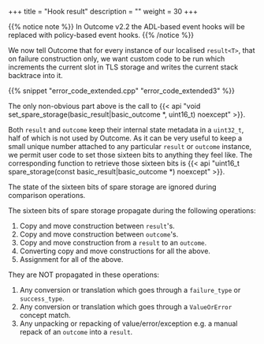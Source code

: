 +++
title = "Hook result"
description = ""
weight = 30
+++

{{% notice note %}}
In Outcome v2.2 the ADL-based event hooks will be replaced with policy-based event hooks.
{{% /notice %}}

We now tell Outcome that for every instance of our localised `result<T>`, that
on failure construction only, we want custom code to be run which increments the current
slot in TLS storage and writes the current stack backtrace into it.

{{% snippet "error_code_extended.cpp" "error_code_extended3" %}}

The only non-obvious part above is the call to {{< api "void set_spare_storage(basic_result|basic_outcome *, uint16_t) noexcept" >}}.

Both `result` and `outcome` keep their internal state metadata in a `uint32_t`,
half of which is not used by Outcome. As it can be very useful to keep a small
unique number attached to any particular `result` or `outcome` instance, we
permit user code to set those sixteen bits to anything they feel like.
The corresponding function to retrieve those sixteen bits is {{< api "uint16_t spare_storage(const basic_result|basic_outcome *) noexcept" >}}.

The state of the sixteen bits of spare storage are ignored during comparison operations.

The sixteen bits of spare storage propagate during the following operations:

1. Copy and move construction between `result`'s.
2. Copy and move construction between `outcome`'s.
3. Copy and move construction from a `result` to an `outcome`.
4. Converting copy and move constructions for all the above.
5. Assignment for all of the above.

They are NOT propagated in these operations:

1. Any conversion or translation which goes through a `failure_type` or `success_type`.
2. Any conversion or translation which goes through a `ValueOrError` concept match.
3. Any unpacking or repacking of value/error/exception e.g. a manual repack of an
`outcome` into a `result`.

